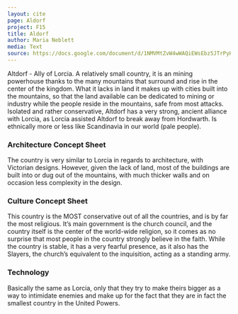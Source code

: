 ```yaml
---
layout: cite
page: Aldorf
project: F15
title: Aldorf
author: Maria Neblett
media: Text
source: https://docs.google.com/document/d/1NMVMtZvW4wWAQiEWsEbz5JTrPyHgKU9KS8RNLc1lGoE/edit?usp=sharing
---
```

Altdorf - Ally of Lorcia. A relatively small country, it is an mining powerhouse thanks to the many mountains that surround and rise in the center of the kingdom. What it lacks in land it makes up with cities built into the mountains, so that the land available can be dedicated to mining or industry while the people reside in the mountains, safe from most attacks. Isolated and rather conservative, Altdorf has a very strong, ancient alliance with Lorcia, as Lorcia assisted Altdorf to break away from Hordwarth. Is ethnically more or less like Scandinavia in our world (pale people).

### Architecture Concept Sheet

The country is very similar to Lorcia in regards to architecture, with Victorian designs. However, given the lack of land, most of the buildings are built into or dug out of the mountains, with much thicker walls and on occasion less complexity in the design.

### Culture Concept Sheet

This country is the MOST conservative out of all the countries, and is by far the most religious. It’s main government is the church council, and the country itself is the center of the world-wide religion, so it comes as no surprise that most people in the country strongly believe in the faith. While the country is stable, it has a very fearful presence, as it also has the Slayers, the church’s equivalent to the inquisition, acting as a standing army.

### Technology

Basically the same as Lorcia, only that they try to make theirs bigger as a way to intimidate enemies and make up for the fact that they are in fact the smallest country in the United Powers.
